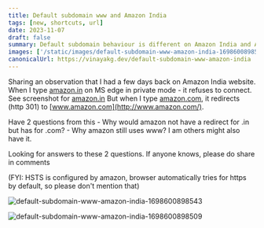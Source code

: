 ```yaml
---
title: Default subdomain www and Amazon India
tags: [new, shortcuts, url]
date: 2023-11-07
draft: false
summary: Default subdomain behaviour is different on Amazon India and Amazon US.
images: ['/static/images/default-subdomain-www-amazon-india-1698600898509.jpeg']
canonicalUrl: https://vinayakg.dev/default-subdomain-www-amazon-india
---
```


Sharing an observation that I had a few days back on Amazon India website. 
When I type [amazon.in](http://amazon.in/) on MS edge in private mode - it refuses to connect. See screenshot for [amazon.in](http://amazon.in/) 
But when I type [amazon.com](http://amazon.com/), it redirects (http 301) to [www.amazon.com](http://www.amazon.com/). 

Have 2 questions from this
\- Why would amazon not have a redirect for .in but has for .com?
\- Why amazon still uses www? I am others might also have it.

Looking for answers to these 2 questions. If anyone knows, please do share in comments

(FYI: HSTS is configured by amazon, browser automatically tries for https by default, so please don't mention that)





![default-subdomain-www-amazon-india-1698600898543](../static/images/default-subdomain-www-amazon-india-1698600898543.jpeg)

![default-subdomain-www-amazon-india-1698600898509](../static/images/default-subdomain-www-amazon-india-1698600898509.jpeg)
